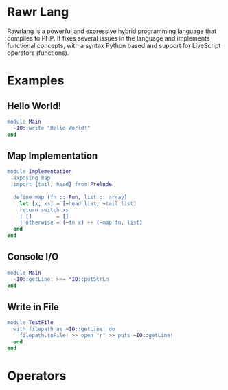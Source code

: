 # Rawr Lang

Rawrlang is a powerful and expressive hybrid programming language that compiles to PHP. It fixes several issues in the language
and implements functional concepts, with a syntax Python based and support for LiveScript operators (functions).

# Examples

## Hello World!

```erlang
module Main
  ~IO::write "Hello World!"
end
```

## Map Implementation

```erlang
module Implementation
  exposing map
  import {tail, head} from Prelude
  
  define map (fn :: Fun, list :: array)
    let [x, xs] = [~head list, ~tail list]
    return switch xs
    | []        = []
    | otherwise = (~fn x) ++ (~map fn, list)
  end
end
```


## Console I/O

```erlang
module Main
  ~IO::getLine! >>= *IO::putStrLn 
end
```
## Write in File

```erlang
module TestFile
  with filepath as ~IO::getLine! do
    filepath.toFile! >> open "r" >> puts ~IO::getLine!
  end
end
```

# Operators

